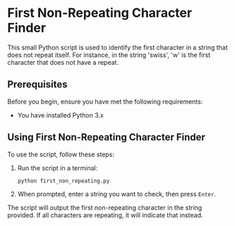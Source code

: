 # First Non-Repeating Character Finder

This small Python script is used to identify the first character in a string that does not repeat itself. For instance, in the string 'swiss', 'w' is the first character that does not have a repeat.

## Prerequisites

Before you begin, ensure you have met the following requirements:

* You have installed Python 3.x

## Using First Non-Repeating Character Finder

To use the script, follow these steps:

1. Run the script in a terminal:
    ```
    python first_non_repeating.py
    ```
2. When prompted, enter a string you want to check, then press `Enter`.

The script will output the first non-repeating character in the string provided. If all characters are repeating, it will indicate that instead.
